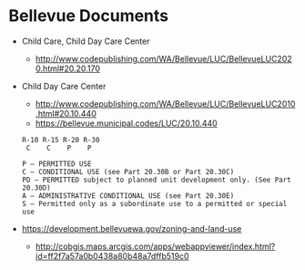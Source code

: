 # Bellevue Documents
* Child Care, Child Day Care Center 
  * http://www.codepublishing.com/WA/Bellevue/LUC/BellevueLUC2020.html#20.20.170
* Child Day Care Center
  * http://www.codepublishing.com/WA/Bellevue/LUC/BellevueLUC2010.html#20.10.440
  * https://bellevue.municipal.codes/LUC/20.10.440
  ```
  R-10 R-15 R-20 R-30
   C    C    P    P
  ```
  ```
  P – PERMITTED USE
  C – CONDITIONAL USE (see Part 20.30B or Part 20.30C)
  PD – PERMITTED subject to planned unit development only. (See Part 20.30D)
  A – ADMINISTRATIVE CONDITIONAL USE (see Part 20.30E)
  S – Permitted only as a subordinate use to a permitted or special use
  ```

* https://development.bellevuewa.gov/zoning-and-land-use
  * http://cobgis.maps.arcgis.com/apps/webappviewer/index.html?id=ff2f7a57a0b0438a80b48a7dffb519c0

